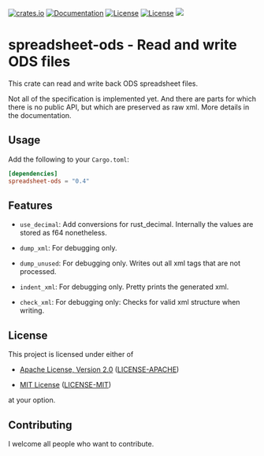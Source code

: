 
[![crates.io](https://img.shields.io/crates/v/spreadsheet-ods.svg)](https://crates.io/crates/spreadsheet-ods)
[![Documentation](https://docs.rs/spreadsheet-ods/badge.svg)](https://docs.rs/spreadsheet_ods)
[![License](https://img.shields.io/badge/license-MIT-blue.svg)](https://opensource.org/licenses/MIT)
[![License](https://img.shields.io/badge/license-APACHE-blue.svg)](https://www.apache.org/licenses/LICENSE-2.0)
![](https://tokei.rs/b1/github/thscharler/spreadsheet-ods)

spreadsheet-ods - Read and write ODS files
====

This crate can read and write back ODS spreadsheet files. 

Not all of the specification is implemented yet. And there are parts for 
which there is no public API, but which are preserved as raw xml. More 
details in the documentation.

## Usage

Add the following to your `Cargo.toml`:

```toml
[dependencies]
spreadsheet-ods = "0.4"
```

## Features

* `use_decimal`: Add conversions for rust_decimal. Internally the values are
  stored as f64 nonetheless.

* `dump_xml`: For debugging only.
* `dump_unused`: For debugging only. Writes out all xml tags that are not 
   processed.
* `indent_xml`: For debugging only. Pretty prints the generated xml. 
* `check_xml`: For debugging only: Checks for valid xml structure when writing.


## License

This project is licensed under either of

* [Apache License, Version 2.0](https://www.apache.org/licenses/LICENSE-2.0)
  ([LICENSE-APACHE](LICENSE-APACHE))

* [MIT License](https://opensource.org/licenses/MIT)
  ([LICENSE-MIT](LICENSE-MIT))

at your option.

## Contributing

I welcome all people who want to contribute.  
